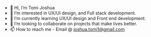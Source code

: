- 👋 Hi, I’m Tomi Joshua
- 👀 I’m interested in UX/UI design, and Full stack development.
- 🌱 I’m currently learning UX/UI design and Front end development.
- 💞️ I’m looking to collaborate on projects that make lives better.
- 📫 How to reach me - Email @ joshua.tomi1@gmail.com

<!---
notorioustomijo/notorioustomijo is a ✨ special ✨ repository because its `README.md` (this file) appears on your GitHub profile.
You can click the Preview link to take a look at your changes.
--->
